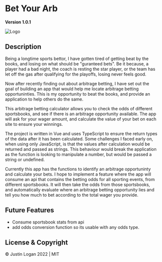 # **Bet Your Arb**

**Version 1.0.1**

![Logo](/public/favicon.ico)

## **Description**

Being a longtime sports bettor, I have gotten tired of getting beat by the books, and losing on what should be "guranteed bets". Be it because, a player had a bad night, the coach is resting the star player, or the team has let off the gas after qualifying for the playoffs, losing never feels good.

Now after recently finding out about arbitrage betting, I have set out the goal of building an app that would help me locate arbitrage betting opportuninties. This is my opportunity to beat the books, and provide an application to help others do the same.

This arbitrage betting calculator allows you to check the odds of different sportsbooks, and see if there is an arbitrage opportunity available. The app will ask for your wager amount, and calculate the value of your bet on each site to ensure your winnings.

The project is written in Vue and uses TypeScript to ensure the return types of the data after it has been calculated. Some challenges I faced early on, when using only JavaScript, is that the values after calculation would be returned and passed as strings. This behaviour would break the application as the function is looking to manipulate a number, but would be passed a string or undefined.

Currently this app has the functions to identify an arbitrage opportuninty and calculate your bets. I hope to implement a feature where the app will consume an api that contains the betting odds for all sporting events, from different sportsbooks. It will then take the odds from those sportsbooks, and automatically evaluate where an arbitrage betting opportunity lies and tell you how much to bet according to the total wager you provide.

## **Future Features**

- Consume sportsbook stats from api
- add odds conversion function so its usable with any odds type.

## **License & Copyright**

&copy; Justin Logan 2022 | MIT
